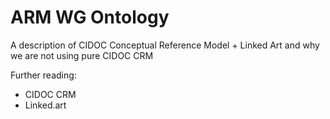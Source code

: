 
# ARM WG Ontology

A description of CIDOC Conceptual Reference Model + Linked Art and why we are not using pure CIDOC CRM

Further reading:
* CIDOC CRM
* Linked.art